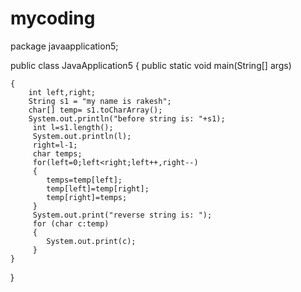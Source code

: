 # mycoding

package javaapplication5;

public class JavaApplication5 
{
    public static void main(String[] args)
    
    {
        int left,right;
        String s1 = "my name is rakesh";
        char[] temp= s1.toCharArray();
        System.out.println("before string is: "+s1);
         int l=s1.length();
         System.out.println(l);
         right=l-1;
         char temps;
         for(left=0;left<right;left++,right--)
         {
            temps=temp[left];
            temp[left]=temp[right];
            temp[right]=temps;
         }
         System.out.print("reverse string is: ");
         for (char c:temp)
         {
            System.out.print(c);
         } 
    }
}
